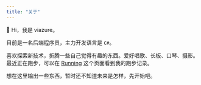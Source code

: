 ```yaml
---
title: "关于"
---
```


👋 Hi，我是 viazure。

目前是一名后端程序员，主力开发语言是 `C#`。

喜欢探索新技术，折腾一些自己觉得有趣的东西。爱好唱歌、长板、口琴、摄影。最近正在跑步，可以在 [Running‍](https://run.viazure.cc/) 这个页面看到我的跑步记录。

想在这里输出一些东西，暂时还不知道未来是怎样，先开始吧。
